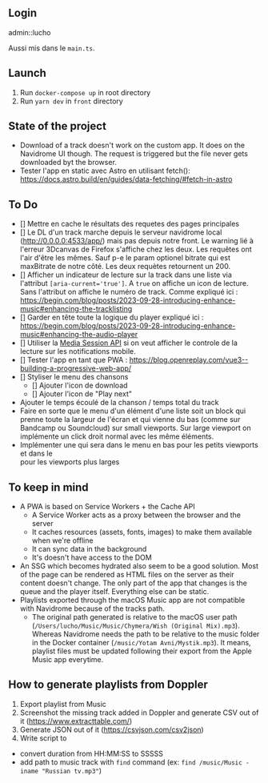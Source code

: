 ## Login
admin::lucho

Aussi mis dans le `main.ts`.

## Launch
1. Run `docker-compose up` in root directory
2. Run `yarn dev` in `front` directory

## State of the project
- Download of a track doesn't work on the custom app. It does on the Navidrome UI though. The request is triggered but the file never gets downloaded byt the browser.
- Tester l'app en static avec Astro en utilisant fetch(): https://docs.astro.build/en/guides/data-fetching/#fetch-in-astro

## To Do
- [] Mettre en cache le résultats des requetes des pages principales
- [] Le DL d'un track marche depuis le serveur navidrome local (http://0.0.0.0:4533/app/) mais pas depuis notre front. Le warning lié à l'erreur 3Dcanvas de Firefox s'affiche chez les deux. Les requêtes ont l'air d'être les mêmes. Sauf p-e le param optionel bitrate qui est maxBitrate de notre côté. Les deux requètes retournent un 200.
- [] Afficher un indicateur de lecture sur la track dans une liste via l'attribut `[aria-current='true']`. A `true` on affiche un icon de lecture. Sans l'attribut on affiche le numéro de track. Comme expliqué ici : https://begin.com/blog/posts/2023-09-28-introducing-enhance-music#enhancing-the-tracklisting
- [] Garder en tête toute la logique du player expliqué ici : https://begin.com/blog/posts/2023-09-28-introducing-enhance-music#enhancing-the-audio-player
- [] Utiliser la [Media Session API](https://developer.mozilla.org/en-US/docs/Web/API/Media_Session_API) si on veut afficher le controle de la lecture sur les notifications mobile.
- [] Tester l'app en tant que PWA : https://blog.openreplay.com/vue3--building-a-progressive-web-app/
- [] Styliser le menu des chansons
  - [] Ajouter l'icon de download
  - [] Ajouter l'icon de "Play next"
- Ajouter le temps écoulé de la chanson / temps total du track
- Faire en sorte que le menu d'un élément d'une liste soit un block qui prenne toute la largeur de l'écran et qui vienne du bas (comme sur Bandcamp ou Soundcloud) sur small viewports. Sur large viewport on implémente un click droit normal avec les même éléments.
- Implémenter une <SearchBar> qui sera dans le menu en bas pour les petits viewports et dans le <main> pour les viewports plus larges

## To keep in mind
- A PWA is based on Service Workers + the Cache API
  - A Service Worker acts as a proxy between the browser and the server
  - It caches resources (assets, fonts, images) to make them available when we're offline
  - It can sync data in the background
  - It's doesn't have access to the DOM
- An SSG which becomes hydrated also seem to be a good solution. Most of the page can be rendered as HTML files on the server as their content doesn't change. The only part of the app that changes is the queue and the player itself. Everything else can be static.
- Playlists exported through the macOS Music app are not compatible with Navidrome because of the tracks path.
  - The original path generated is relative to the macOS user path (`/Users/lucho/Music/Music/Chymera/Wish (Original Mix).mp3`). Whereas Navidrome needs the path to be relative to the music folder in the Docker container (`/music/Yotam Avni/Mystik.mp3`). It means, playlist files must be updated following their export from the Apple Music app everytime.

## How to generate playlists from Doppler
1. Export playlist from Music
2. Screenshot the missing track added in Doppler and generate CSV out of it (https://www.extracttable.com/)
3. Generate JSON out of it (https://csvjson.com/csv2json)
4. Write script to
  - convert duration from HH:MM:SS to SSSSS
  - add path to music track with `find` command (ex: `find /music/Music -iname "Russian tv.mp3"`)
